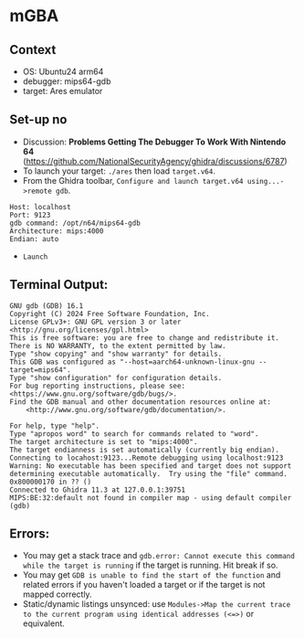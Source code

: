 # mGBA

## Context
- OS: Ubuntu24 arm64
- debugger: mips64-gdb
- target: Ares emulator

## Set-up no

- Discussion: **Problems Getting The Debugger To Work With Nintendo 64** (https://github.com/NationalSecurityAgency/ghidra/discussions/6787)
- To launch your target: `./ares` then load `target.v64`.
- From the Ghidra toolbar, `Configure and launch target.v64 using...->remote gdb`.
```
Host: localhost
Port: 9123
gdb command: /opt/n64/mips64-gdb
Architecture: mips:4000
Endian: auto
```
- `Launch`

## Terminal Output:

```
GNU gdb (GDB) 16.1
Copyright (C) 2024 Free Software Foundation, Inc.
License GPLv3+: GNU GPL version 3 or later <http://gnu.org/licenses/gpl.html>
This is free software: you are free to change and redistribute it.
There is NO WARRANTY, to the extent permitted by law.
Type "show copying" and "show warranty" for details.
This GDB was configured as "--host=aarch64-unknown-linux-gnu --target=mips64".
Type "show configuration" for configuration details.
For bug reporting instructions, please see:
<https://www.gnu.org/software/gdb/bugs/>.
Find the GDB manual and other documentation resources online at:
    <http://www.gnu.org/software/gdb/documentation/>.

For help, type "help".
Type "apropos word" to search for commands related to "word".
The target architecture is set to "mips:4000".
The target endianness is set automatically (currently big endian).
Connecting to locahost:9123...Remote debugging using localhost:9123
Warning: No executable has been specified and target does not support
determining executable automatically.  Try using the "file" command.
0x800000170 in ?? ()
Connected to Ghidra 11.3 at 127.0.0.1:39751
MIPS:BE:32:default not found in compiler map - using default compiler
(gdb)
```

## Errors:
- You may get a stack trace and `gdb.error: Cannot execute this command while the target is running`
 if the target is running. Hit break if so.
- You may get `GDB is unable to find the start of the function` and related errors if you haven't loaded a target
 or if the target is not mapped correctly.
- Static/dynamic listings unsynced: use `Modules->Map the current trace to the current program using identical addresses (<=>)` or equivalent.


